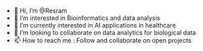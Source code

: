 - 👋 Hi, I’m @Resram
- 👀 I’m interested in Bioinformatics and data analysis
- 🌱 I’m currently interested in AI applications in healthcare
- 💞️ I’m looking to collaborate on data analytics for biological data
- 📫 How to reach me : Follow and collaborate on open projects


<!---
Resram/Resram is a ✨ special ✨ repository because its `README.md` (this file) appears on your GitHub profile.
You can click the Preview link to take a look at your changes.
--->
